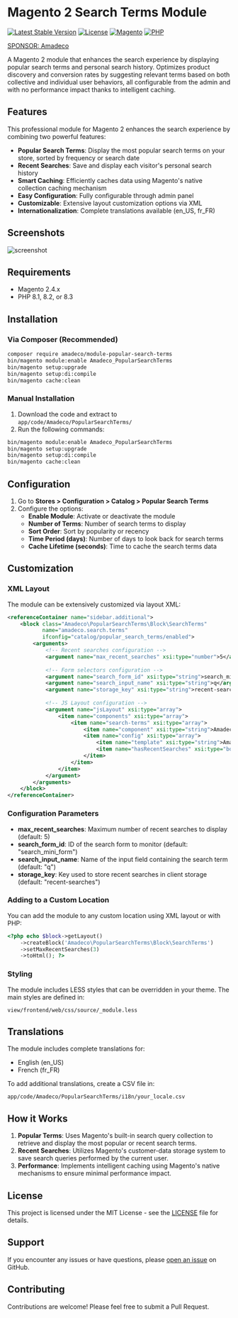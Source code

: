 # Magento 2 Search Terms Module

[![Latest Stable Version](https://img.shields.io/github/v/release/Amadeco/magento2-popular-search-terms)](https://github.com/Amadeco/magento2-popular-search-terms/releases)
[![License](https://img.shields.io/github/license/Amadeco/magento2-popular-search-terms)](https://github.com/Amadeco/magento2-popular-search-terms/blob/main/LICENSE)
[![Magento](https://img.shields.io/badge/Magento-2.4.x-brightgreen.svg)](https://magento.com)
[![PHP](https://img.shields.io/badge/PHP-8.1|8.2|8.3-blue.svg)](https://www.php.net)

[SPONSOR: Amadeco](https://www.amadeco.fr)

A Magento 2 module that enhances the search experience by displaying popular search terms and personal search history. Optimizes product discovery and conversion rates by suggesting relevant terms based on both collective and individual user behaviors, all configurable from the admin and with no performance impact thanks to intelligent caching.

## Features

This professional module for Magento 2 enhances the search experience by combining two powerful features:

- **Popular Search Terms**: Display the most popular search terms on your store, sorted by frequency or search date
- **Recent Searches**: Save and display each visitor's personal search history
- **Smart Caching**: Efficiently caches data using Magento's native collection caching mechanism
- **Easy Configuration**: Fully configurable through admin panel
- **Customizable**: Extensive layout customization options via XML
- **Internationalization**: Complete translations available (en_US, fr_FR)

## Screenshots

![screenshot](https://github.com/user-attachments/assets/9ed66fe2-b511-4c0e-8394-9cb9718fa182)

## Requirements

- Magento 2.4.x
- PHP 8.1, 8.2, or 8.3

## Installation

### Via Composer (Recommended)

```bash
composer require amadeco/module-popular-search-terms
bin/magento module:enable Amadeco_PopularSearchTerms
bin/magento setup:upgrade
bin/magento setup:di:compile
bin/magento cache:clean
```

### Manual Installation

1. Download the code and extract to `app/code/Amadeco/PopularSearchTerms/`
2. Run the following commands:

```bash
bin/magento module:enable Amadeco_PopularSearchTerms
bin/magento setup:upgrade
bin/magento setup:di:compile
bin/magento cache:clean
```

## Configuration

1. Go to **Stores > Configuration > Catalog > Popular Search Terms**
2. Configure the options:
   - **Enable Module**: Activate or deactivate the module
   - **Number of Terms**: Number of search terms to display
   - **Sort Order**: Sort by popularity or recency
   - **Time Period (days)**: Number of days to look back for search terms
   - **Cache Lifetime (seconds)**: Time to cache the search terms data

## Customization

### XML Layout

The module can be extensively customized via layout XML:

```xml
<referenceContainer name="sidebar.additional">
    <block class="Amadeco\PopularSearchTerms\Block\SearchTerms"
           name="amadeco.search.terms"
           ifconfig="catalog/popular_search_terms/enabled">
        <arguments>
            <!-- Recent searches configuration -->
            <argument name="max_recent_searches" xsi:type="number">5</argument>
            
            <!-- Form selectors configuration -->
            <argument name="search_form_id" xsi:type="string">search_mini_form</argument>
            <argument name="search_input_name" xsi:type="string">q</argument>
            <argument name="storage_key" xsi:type="string">recent-searches</argument>
            
            <!-- JS Layout configuration -->
            <argument name="jsLayout" xsi:type="array">
                <item name="components" xsi:type="array">
                    <item name="search-terms" xsi:type="array">
                        <item name="component" xsi:type="string">Amadeco_PopularSearchTerms/js/search-terms</item>
                        <item name="config" xsi:type="array">
                            <item name="template" xsi:type="string">Amadeco_PopularSearchTerms/search-terms-template</item>
                            <item name="hasRecentSearches" xsi:type="boolean">true</item>
                        </item>
                    </item>
                </item>
            </argument>
        </arguments>
    </block>
</referenceContainer>
```

### Configuration Parameters

- **max_recent_searches**: Maximum number of recent searches to display (default: 5)
- **search_form_id**: ID of the search form to monitor (default: "search_mini_form")
- **search_input_name**: Name of the input field containing the search term (default: "q")
- **storage_key**: Key used to store recent searches in client storage (default: "recent-searches")

### Adding to a Custom Location

You can add the module to any custom location using XML layout or with PHP:

```php
<?php echo $block->getLayout()
    ->createBlock('Amadeco\PopularSearchTerms\Block\SearchTerms')
    ->setMaxRecentSearches(3)
    ->toHtml(); ?>
```

### Styling

The module includes LESS styles that can be overridden in your theme. The main styles are defined in:

```
view/frontend/web/css/source/_module.less
```

## Translations

The module includes complete translations for:

- English (en_US)
- French (fr_FR)

To add additional translations, create a CSV file in:

```
app/code/Amadeco/PopularSearchTerms/i18n/your_locale.csv
```

## How it Works

1. **Popular Terms**: Uses Magento's built-in search query collection to retrieve and display the most popular or recent search terms.
2. **Recent Searches**: Utilizes Magento's customer-data storage system to save search queries performed by the current user.
3. **Performance**: Implements intelligent caching using Magento's native mechanisms to ensure minimal performance impact.

## License

This project is licensed under the MIT License - see the [LICENSE](LICENSE) file for details.

## Support

If you encounter any issues or have questions, please [open an issue](https://github.com/Amadeco/magento2-popular-search-terms/issues) on GitHub.

## Contributing

Contributions are welcome! Please feel free to submit a Pull Request.
